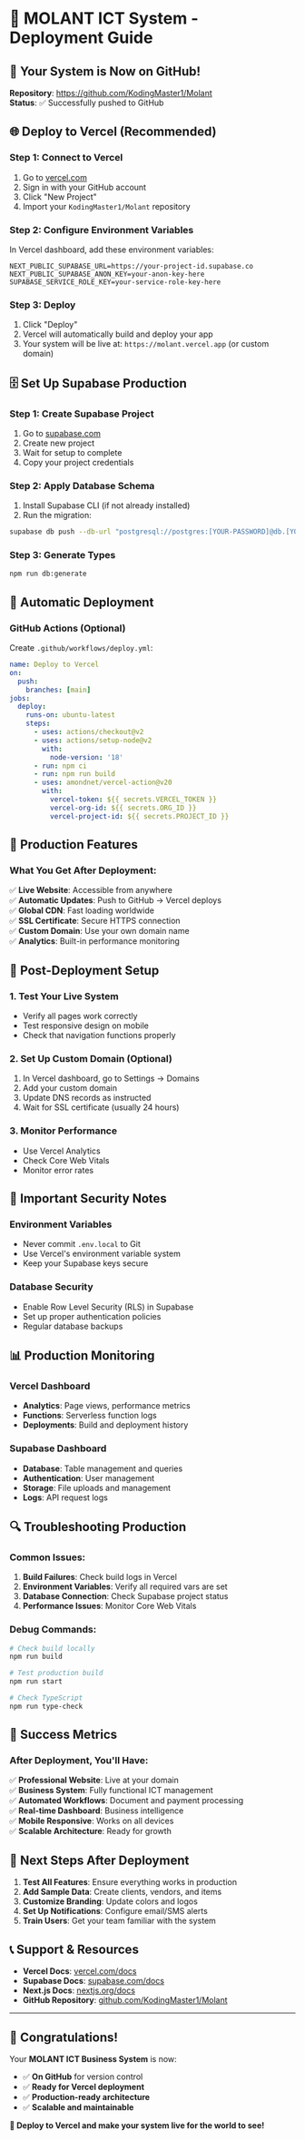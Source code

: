 # 🚀 MOLANT ICT System - Deployment Guide

## 🎉 **Your System is Now on GitHub!**

**Repository**: https://github.com/KodingMaster1/Molant  
**Status**: ✅ Successfully pushed to GitHub  

## 🌐 **Deploy to Vercel (Recommended)**

### **Step 1: Connect to Vercel**
1. Go to [vercel.com](https://vercel.com)
2. Sign in with your GitHub account
3. Click "New Project"
4. Import your `KodingMaster1/Molant` repository

### **Step 2: Configure Environment Variables**
In Vercel dashboard, add these environment variables:
```env
NEXT_PUBLIC_SUPABASE_URL=https://your-project-id.supabase.co
NEXT_PUBLIC_SUPABASE_ANON_KEY=your-anon-key-here
SUPABASE_SERVICE_ROLE_KEY=your-service-role-key-here
```

### **Step 3: Deploy**
1. Click "Deploy"
2. Vercel will automatically build and deploy your app
3. Your system will be live at: `https://molant.vercel.app` (or custom domain)

## 🗄️ **Set Up Supabase Production**

### **Step 1: Create Supabase Project**
1. Go to [supabase.com](https://supabase.com)
2. Create new project
3. Wait for setup to complete
4. Copy your project credentials

### **Step 2: Apply Database Schema**
1. Install Supabase CLI (if not already installed)
2. Run the migration:
```bash
supabase db push --db-url "postgresql://postgres:[YOUR-PASSWORD]@db.[YOUR-PROJECT-REF].supabase.co:5432/postgres"
```

### **Step 3: Generate Types**
```bash
npm run db:generate
```

## 🔄 **Automatic Deployment**

### **GitHub Actions (Optional)**
Create `.github/workflows/deploy.yml`:
```yaml
name: Deploy to Vercel
on:
  push:
    branches: [main]
jobs:
  deploy:
    runs-on: ubuntu-latest
    steps:
      - uses: actions/checkout@v2
      - uses: actions/setup-node@v2
        with:
          node-version: '18'
      - run: npm ci
      - run: npm run build
      - uses: amondnet/vercel-action@v20
        with:
          vercel-token: ${{ secrets.VERCEL_TOKEN }}
          vercel-org-id: ${{ secrets.ORG_ID }}
          vercel-project-id: ${{ secrets.PROJECT_ID }}
```

## 📱 **Production Features**

### **What You Get After Deployment:**
✅ **Live Website**: Accessible from anywhere  
✅ **Automatic Updates**: Push to GitHub → Vercel deploys  
✅ **Global CDN**: Fast loading worldwide  
✅ **SSL Certificate**: Secure HTTPS connection  
✅ **Custom Domain**: Use your own domain name  
✅ **Analytics**: Built-in performance monitoring  

## 🔧 **Post-Deployment Setup**

### **1. Test Your Live System**
- Verify all pages work correctly
- Test responsive design on mobile
- Check that navigation functions properly

### **2. Set Up Custom Domain (Optional)**
1. In Vercel dashboard, go to Settings → Domains
2. Add your custom domain
3. Update DNS records as instructed
4. Wait for SSL certificate (usually 24 hours)

### **3. Monitor Performance**
- Use Vercel Analytics
- Check Core Web Vitals
- Monitor error rates

## 🚨 **Important Security Notes**

### **Environment Variables**
- Never commit `.env.local` to Git
- Use Vercel's environment variable system
- Keep your Supabase keys secure

### **Database Security**
- Enable Row Level Security (RLS) in Supabase
- Set up proper authentication policies
- Regular database backups

## 📊 **Production Monitoring**

### **Vercel Dashboard**
- **Analytics**: Page views, performance metrics
- **Functions**: Serverless function logs
- **Deployments**: Build and deployment history

### **Supabase Dashboard**
- **Database**: Table management and queries
- **Authentication**: User management
- **Storage**: File uploads and management
- **Logs**: API request logs

## 🔍 **Troubleshooting Production**

### **Common Issues:**
1. **Build Failures**: Check build logs in Vercel
2. **Environment Variables**: Verify all required vars are set
3. **Database Connection**: Check Supabase project status
4. **Performance Issues**: Monitor Core Web Vitals

### **Debug Commands:**
```bash
# Check build locally
npm run build

# Test production build
npm run start

# Check TypeScript
npm run type-check
```

## 🎯 **Success Metrics**

### **After Deployment, You'll Have:**
✅ **Professional Website**: Live at your domain  
✅ **Business System**: Fully functional ICT management  
✅ **Automated Workflows**: Document and payment processing  
✅ **Real-time Dashboard**: Business intelligence  
✅ **Mobile Responsive**: Works on all devices  
✅ **Scalable Architecture**: Ready for growth  

## 🚀 **Next Steps After Deployment**

1. **Test All Features**: Ensure everything works in production
2. **Add Sample Data**: Create clients, vendors, and items
3. **Customize Branding**: Update colors and logos
4. **Set Up Notifications**: Configure email/SMS alerts
5. **Train Users**: Get your team familiar with the system

## 📞 **Support & Resources**

- **Vercel Docs**: [vercel.com/docs](https://vercel.com/docs)
- **Supabase Docs**: [supabase.com/docs](https://supabase.com/docs)
- **Next.js Docs**: [nextjs.org/docs](https://nextjs.org/docs)
- **GitHub Repository**: [github.com/KodingMaster1/Molant](https://github.com/KodingMaster1/Molant)

---

## 🎉 **Congratulations!**

Your **MOLANT ICT Business System** is now:
- ✅ **On GitHub** for version control
- ✅ **Ready for Vercel deployment**
- ✅ **Production-ready architecture**
- ✅ **Scalable and maintainable**

**🚀 Deploy to Vercel and make your system live for the world to see!** 